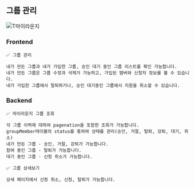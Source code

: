 ## 그룹 관리

![T마이라운지](https://github.com/ValueWith/.github/assets/110911811/eedad450-05e6-4b23-a087-7d491d07dc84)

### Frontend

```
✅ 그룹 관리

내가 만든 그룹과 내가 가입한 그룹, 승인 대기 중인 그룹 리스트를 확인 가능합니다.
내가 만든 그룹은 그룹 수정과 삭제가 가능하고, 가입된 멤버와 신청자 정보를 볼 수 있습니다.
내가 가입한 그룹에서 탈퇴하거나, 승인 대기중인 그룹에서 지원을 취소할 수 있습니다.
```

### Backend

```
✅ 마이라운지 그룹 조회

각 그룹 이력에 대하여 pagenation을 포함한 조회가 가능합니다.
groupMember테이블의 status를 통하여 상태를 관리(승인, 거절, 탈퇴, 강퇴, 대기, 취소)
내가 만든 그룹 - 승인, 거절, 강퇴가 가능합니다.
참여 중인 그룹 - 탈퇴가 가능합니다.
대기 중인 그룹 - 신청 취소가 가능합니다.
```

```
✅ 그룹 상세보기

상세 페이지에서 신청 취소, 신청, 탈퇴가 가능합니다.
```
